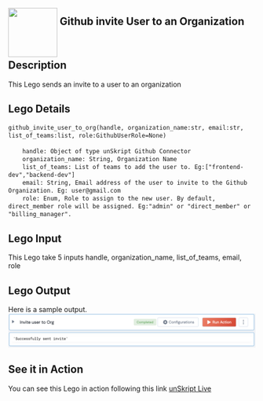 [<img align="left" src="https://unskript.com/assets/favicon.png" width="100" height="100" style="padding-right: 5px">](https://unskript.com/assets/favicon.png) 
<h2>Github invite User to an Organization</h2>

<br>

## Description
This Lego sends an invite to a user to an organization

## Lego Details

    github_invite_user_to_org(handle, organization_name:str, email:str, list_of_teams:list, role:GithubUserRole=None)

        handle: Object of type unSkript Github Connector
        organization_name: String, Organization Name
        list_of_teams: List of teams to add the user to. Eg:["frontend-dev","backend-dev"]
        email: String, Email address of the user to invite to the Github Organization. Eg: user@gmail.com
        role: Enum, Role to assign to the new user. By default, direct_member role will be assigned. Eg:"admin" or "direct_member" or "billing_manager". 

## Lego Input
This Lego take 5 inputs handle, organization_name, list_of_teams, email, role

## Lego Output
Here is a sample output.
<img src="./1.png">


## See it in Action

You can see this Lego in action following this link [unSkript Live](https://us.app.unskript.io)
